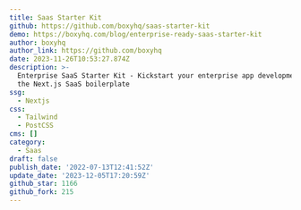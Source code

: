 ```yaml
---
title: Saas Starter Kit
github: https://github.com/boxyhq/saas-starter-kit
demo: https://boxyhq.com/blog/enterprise-ready-saas-starter-kit
author: boxyhq
author_link: https://github.com/boxyhq
date: 2023-11-26T10:53:27.874Z
description: >-
  Enterprise SaaS Starter Kit - Kickstart your enterprise app development with
  the Next.js SaaS boilerplate
ssg:
  - Nextjs
css:
  - Tailwind
  - PostCSS
cms: []
category:
  - Saas
draft: false
publish_date: '2022-07-13T12:41:52Z'
update_date: '2023-12-05T17:20:59Z'
github_star: 1166
github_fork: 215
---
```

